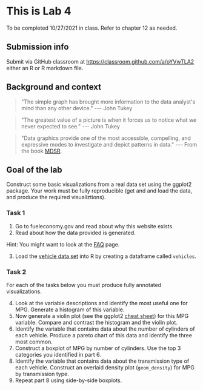 # This is Lab 4

To be completed 10/27/2021 in class. Refer to chapter 12 as needed.

## Submission info

Submit via GitHub classroom at https://classroom.github.com/a/oYVwTLA2 either an R or R markdown file.

## Background and context

> "The simple graph has brought more information to the data analyst's mind than any other device." --- John Tukey

> "The greatest value of a picture is when it forces us to notice what we never expected to see." --- John Tukey

> "Data graphics provide one of the most accessible, compelling, and expressive modes to investigate and depict patterns in data." --- From the book [MDSR](https://mdsr-book.github.io/mdsr2e/ch-vizI.html).

## Goal of the lab

Construct some basic visualizations from a real data set using the ggplot2 package. Your work must be fully reproducible (get and and load the data, and produce the required visualiztions).

### Task 1

1.  Go to fueleconomy.gov and read about why this website exists.
2.  Read about how the data provided is generated.

Hint: You might want to look at the [FAQ](https://www.fueleconomy.gov/feg/info.shtml#what-is-fegov) page.

3.  Load the [vehicle data set](https://www.fueleconomy.gov/feg/epadata/vehicles.csv) into R by creating a dataframe called `vehicles`.

### Task 2
For each of the tasks below you must produce fully annotated visualizations.

4.  Look at the variable descriptions and identify the most useful one for MPG. Generate a histogram of this variable.
5.  Now generate a violin plot (see the ggplot2 [cheat sheet](https://github.com/rstudio/cheatsheets/raw/master/data-visualization.pdf)) for this MPG variable. Compare and contrast the histogram and the violin plot.
6.  Identify the variable that contains data about the number of cylinders of each vehicle. Produce a pareto chart of this data and identify the three most common.
7.  Construct a boxplot of MPG by number of cylinders. Use the top 3 categories you identified in part 6.
8.  Identify the variable that contains data about the transmission type of each vehicle. Construct an overlaid density plot (`geom_density`) for MPG by transmission type.
9.  Repeat part 8 using side-by-side boxplots.


